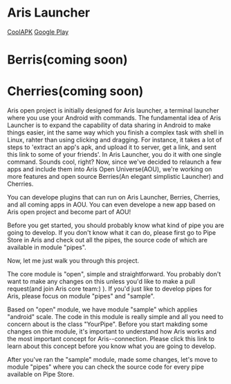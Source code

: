 # Aris Launcher
[CoolAPK](https://www.coolapk.com/apk/shinado.indi.piping) 
[Google Play](https://play.google.com/store/apps/details?id=com.ss.aris) 
# Berris(coming soon)
# Cherries(coming soon)

Aris open project is initially designed for Aris launcher, a terminal launcher where you use your Android with commands. The fundamental idea of Aris Launcher is to expand the capability of data sharing in Android to make things easier, int the same way which you finish a complex task with shell in Linux, rahter than using clicking and dragging. For instance, it takes a lot of steps to 'extract an app's apk, and upload it to server, get a link, and sent this link to some of your friends'. In Aris Launcher, you do it with one single command. Sounds cool, right? Now, since we've decided to relaunch a few apps and include them into Aris Open Universe(AOU), we're working on more features and open source Berries(An elegant simplistic Launcher) and Cherries. 

You can develope plugins that can run on Aris Launcher, Berries, Cherries, and all coming apps in AOU. You can even develope a new app based on Aris open project and become part of AOU!   

Before you get started, you should probably know what kind of pipe you are going to develop. If you don't know what it can do, please first go to Pipe Store in Aris and check out all the pipes, the source code of which are available in module "pipes". 

Now, let me just walk you through this project. 

The core module is "open", simple and straightforward. You probably don't want to make any changes on this unless you'd like to make a pull request(and join Aris core team:) ). If you'd just like to develop pipes for Aris, please focus on module "pipes" and "sample".

Based on "open" module, we have module "sample" which applies "android" scale. The code in this module is really simple and all you need to concern about is the class "YourPipe".
Before you start makding some changes on thie module, it's important to understand how Aris works and the most important concept for Aris--connection. Please click this link to learn about this concept before you know what you are going to develop.

After you've ran the "sample" module, made some changes, let's move to module "pipes" where you can check the source code for every pipe available on Pipe Store. 

